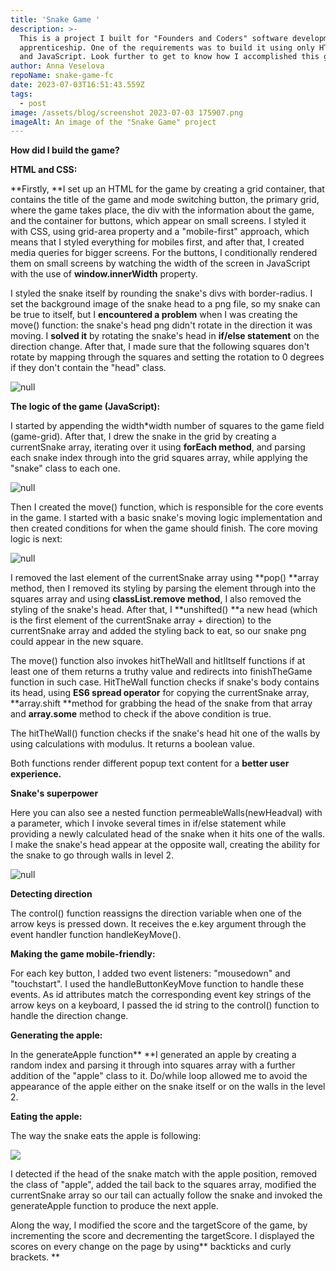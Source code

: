 ```yaml
---
title: 'Snake Game '
description: >-
  This is a project I built for "Founders and Coders" software development
  apprenticeship. One of the requirements was to build it using only HTML, CSS
  and JavaScript. Look further to get to know how I accomplished this goal.
author: Anna Veselova
repoName: snake-game-fc
date: 2023-07-03T16:51:43.559Z
tags:
  - post
image: /assets/blog/screenshot 2023-07-03 175907.png
imageAlt: An image of the "Snake Game" project
---
```

**How did I build the game?**

**HTML and CSS:**

**Firstly, **I set up an HTML for the game by creating a grid container, that contains the title of the game and mode switching button, the primary grid, where the game takes place, the div with the information about the game, and the container for buttons, which appear on small screens. I styled it with CSS, using grid-area property and a "mobile-first" approach, which means that I styled everything for mobiles first, and after that, I created media queries for bigger screens. For the buttons, I conditionally rendered them on small screens by watching the width of the screen in JavaScript with the use of **window.innerWidth** property.

I styled the snake itself by rounding the snake's divs with border-radius. I set the background image of the snake head to a png file, so my snake can be true to itself, but I **encountered a problem** when I was creating the move() function: the snake's head png didn't rotate in the direction it was moving. I **solved it** by rotating the snake's head in **if/else statement** on the direction change. After that, I made sure that the following squares don't rotate by mapping through the squares and setting the rotation to 0 degrees if they don't contain the "head" class. 

![null](/assets/blog/snake-direction.png)

**The logic of the game (JavaScript):**

I started by appending the width*width number of squares to the game field (game-grid). After that, I drew the snake in the grid by creating a currentSnake array, iterating over it using **forEach method**, and parsing each snake index through into the grid squares array, while applying the "snake" class to each one.  

![null](/assets/blog/draw-snake.png)

Then I created the move() function, which is responsible for the core events in the game. I started with a basic snake's moving logic implementation and then created conditions for when the game should finish. The core moving logic is next:

![null](/assets/blog/snake-move.png)

I removed the last element of the currentSnake array using **pop() **array method, then I removed its styling by parsing the element through into the squares array and using **classList.remove method**, I also removed the styling of the snake's head. After that, I **unshifted() **a new head (which is the first element of the currentSnake array + direction) to the currentSnake array and added the styling back to eat, so our snake png could appear in the new square.

The move() function also invokes hitTheWall and hitIItself functions if at least one of them returns a truthy value and redirects into finishTheGame function in such case. HitTheWall function checks if snake's body contains its head, using **ES6 spread operator** for copying the currentSnake array, **array.shift **method for grabbing the head of the snake from that array and **array.some** method to check if the above condition is true.  

The hitTheWall() function checks if the snake's head hit one of the walls by using calculations with modulus. It returns a boolean value. 

Both functions render different popup text content for a **better user experience.**

**Snake's superpower**

Here you can also see a nested function permeableWalls(newHeadval) with a parameter, which I invoke several times in if/else statement while providing a newly calculated head of the snake when it hits one of the walls. I make the snake's head appear at the opposite wall, creating the ability for the snake to go through walls in level 2.

![null](/assets/blog/go-through-walls.png)

**Detecting direction**

The control() function reassigns the direction variable when one of the arrow keys is pressed down. It receives the e.key argument through the event handler function handleKeyMove(). 

**Making the game mobile-friendly:**

For each key button, I added two event listeners: "mousedown" and "touchstart". I used the handleButtonKeyMove function to handle these events. As id attributes match the corresponding event key strings of the arrow keys on a keyboard, I passed the id string to the control() function to handle the direction change.

**Generating the apple:**

In the generateApple function** **I generated an apple by creating a random index and parsing it through into squares array with a further addition of the "apple" class to it. Do/while loop allowed me to avoid the appearance of the apple either on the snake itself or on the walls in the level 2. 

**Eating the apple:**

The way the snake eats the apple is following:

![](/assets/blog/snake-eats-apple.png)

I detected if the head of the snake match with the apple position, removed the class of "apple", added the tail back to the squares array, modified the currentSnake array so our tail can actually follow the snake and invoked the generateApple function to produce the next apple. 

Along the way, I modified the score and the targetScore of the game, by incrementing the score and decrementing the targetScore. I displayed the scores on every change on the page by using** backticks and curly brackets. **
